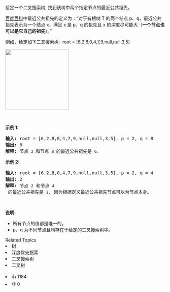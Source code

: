 <p>给定一个二叉搜索树, 找到该树中两个指定节点的最近公共祖先。</p>

<p><a href="https://baike.baidu.com/item/%E6%9C%80%E8%BF%91%E5%85%AC%E5%85%B1%E7%A5%96%E5%85%88/8918834?fr=aladdin" target="_blank">百度百科</a>中最近公共祖先的定义为：“对于有根树 T 的两个结点 p、q，最近公共祖先表示为一个结点 x，满足 x 是 p、q 的祖先且 x 的深度尽可能大（<strong>一个节点也可以是它自己的祖先</strong>）。”</p>

<p>例如，给定如下二叉搜索树:&nbsp; root =&nbsp;[6,2,8,0,4,7,9,null,null,3,5]</p>

<p><img alt="" src="https://assets.leetcode-cn.com/aliyun-lc-upload/uploads/2018/12/14/binarysearchtree_improved.png" style="height: 190px; width: 200px;" /></p>

<p>&nbsp;</p>

<p><strong>示例 1:</strong></p>

<pre><strong>输入:</strong> root = [6,2,8,0,4,7,9,null,null,3,5], p = 2, q = 8
<strong>输出:</strong> 6 
<strong>解释: </strong>节点 <span><code>2 </code></span>和节点 <span><code>8 </code></span>的最近公共祖先是 <span><code>6。</code></span>
</pre>

<p><strong>示例 2:</strong></p>

<pre><strong>输入:</strong> root = [6,2,8,0,4,7,9,null,null,3,5], p = 2, q = 4
<strong>输出:</strong> 2
<strong>解释: </strong>节点 <span><code>2</code></span> 和节点 <span><code>4</code></span> 的最近公共祖先是 <span><code>2</code></span>, 因为根据定义最近公共祖先节点可以为节点本身。</pre>

<p>&nbsp;</p>

<p><strong>说明:</strong></p>

<ul> 
 <li>所有节点的值都是唯一的。</li> 
 <li>p、q 为不同节点且均存在于给定的二叉搜索树中。</li> 
</ul>

<div><div>Related Topics</div><div><li>树</li><li>深度优先搜索</li><li>二叉搜索树</li><li>二叉树</li></div></div><br><div><li>👍 1184</li><li>👎 0</li></div>